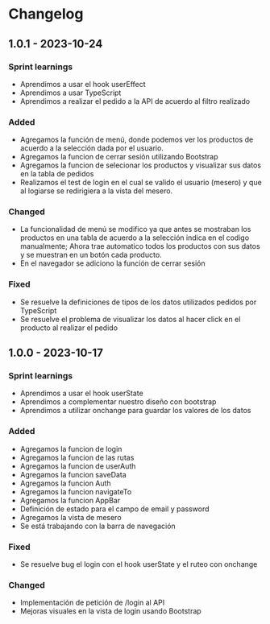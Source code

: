 # Changelog
## 1.0.1 - 2023-10-24

### Sprint learnings

- Aprendimos a usar el hook userEffect
- Aprendimos a usar TypeScript
- Aprendimos a realizar el pedido a la API de acuerdo al filtro realizado

### Added

- Agregamos la función de menú, donde podemos ver los productos de acuerdo a la selección dada por el usuario.
- Agregamos la funcion de cerrar sesión utilizando Bootstrap
- Agregamos la funcion de selecionar los productos y visualizar sus datos en la tabla de pedidos
- Realizamos el test de login en el cual se valido el usuario (mesero) y que al logiarse se redirigiera a la vista del mesero.

### Changed

- La funcionalidad de menú se modifico ya que antes se mostraban los productos en una tabla de acuerdo a la selección indica en el codigo manualmente; Ahora trae automatico todos los productos con sus datos y se muestran en un botón cada producto.
- En el navegador se adiciono la función de cerrar sesión


### Fixed

- Se resuelve la definiciones de tipos de los datos utilizados pedidos por TypeScript
- Se resuelve el problema de visualizar los datos al hacer click en el producto al realizar el pedido


## 1.0.0 - 2023-10-17

### Sprint learnings

- Aprendimos a usar el hook userState 
- Aprendimos a complementar nuestro diseño con bootstrap
- Aprendimos a utilizar onchange para guardar los valores de los datos

### Added

- Agregamos la funcion de login
- Agregamos la funcion de las rutas
- Agregamos la funcion de userAuth
- Agregamos la funcion saveData
- Agregamos la funcion Auth
- Agregamos la funcion navigateTo
- Agregamos la funcion AppBar
- Definición de estado para el campo de email y password
- Agregamos la vista de mesero 
- Se está trabajando con la barra de navegación

### Fixed

- Se resuelve  bug el login con el hook userState y el ruteo con onchange

### Changed

- Implementación de petición de /login al API
- Mejoras visuales en la vista de login usando Bootstrap